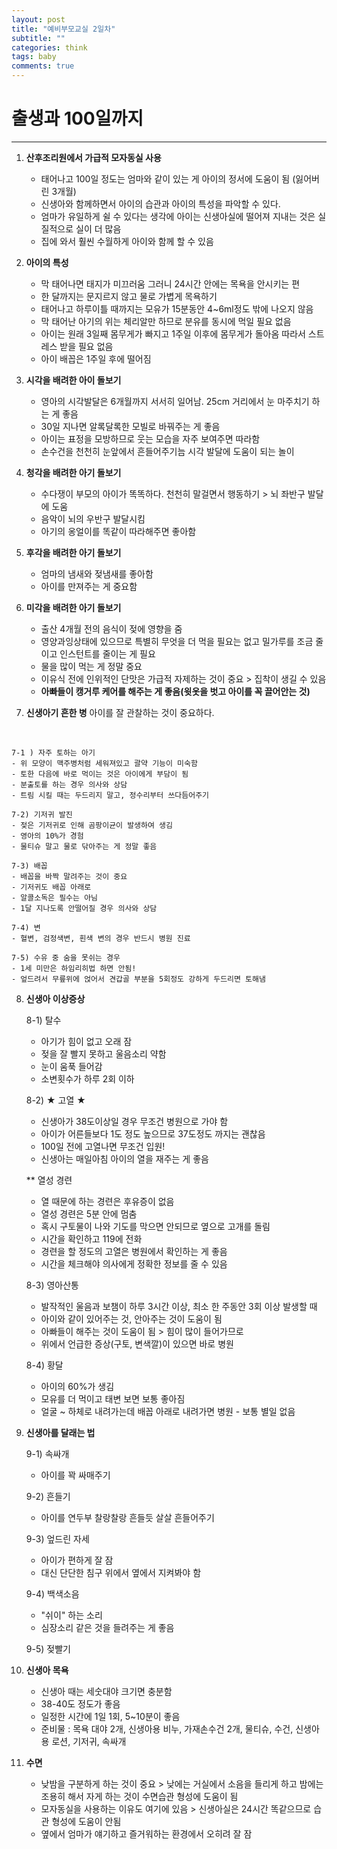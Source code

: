 ```yaml
---  
layout: post  
title: "예비부모교실 2일차"
subtitle: ""  
categories: think
tags: baby
comments: true 
---  
```


# 출생과 100일까지
---
1. **산후조리원에서 가급적 모자동실 사용**
    - 태어나고 100일 정도는 엄마와 같이 있는 게 아이의 정서에 도움이 됨 (잃어버린 3개월)
    - 신생아와 함께하면서 아이의 습관과 아이의 특성을 파악할 수 있다.
    - 엄마가 유일하게 쉴 수 있다는 생각에 아이는 신생아실에 떨어져 지내는 것은 실질적으로 실이 더 많음
    - 집에 와서 훨씬 수월하게 아이와 함께 할 수 있음   

2. **아이의 특성**
    - 막 태어나면 태지가 미끄러움 그러니 24시간 안에는 목욕을 안시키는 편
    - 한 달까지는 문지르지 않고 물로 가볍게 목욕하기
    - 태어나고 하루이틀 때까지는 모유가 15분동안 4~6ml정도 밖에 나오지 않음
    - 막 태어난 아기의 위는 체리알만 하므로 분유를 동시에 먹일 필요 없음
    - 아이는 원래 3일째 몸무게가 빠지고 1주일 이후에 몸무게가 돌아옴 따라서 스트레스 받을 필요 없음
    - 아이 배꼽은 1주일 후에 떨어짐   

3. **시각을 배려한 아이 돌보기**
    - 영아의 시각발달은 6개월까지 서서히 일어남. 25cm 거리에서 눈 마주치기 하는 게 좋음
    - 30일 지나면 알록달록한 모빌로 바꿔주는 게 좋음
    - 아이는 표정을 모방하므로 웃는 모습을 자주 보여주면 따라함
    - 손수건을 천천히 눈앞에서 흔들어주기늠 시각 발달에 도움이 되는 놀이  

4. **청각을 배려한 아기 돌보기**
    - 수다쟁이 부모의 아이가 똑똑하다. 천천히 말걸면서 행동하기 > 뇌 좌반구 발달에 도움
    - 음악이 뇌의 우반구 발달시킴
    - 아기의 옹얼이를 똑같이 따라해주면 좋아함  

5. **후각을 배려한 아기 돌보기**
    - 엄마의 냄새와 젖냄새를 좋아함
    - 아이를 만져주는 게 중요함  

6. **미각을 배려한 아기 돌보기**
    - 출산 4개월 전의 음식이 젖에 영향을 줌
    - 영양과잉상태에 있으므로 특별히 무엇을 더 먹을 필요는 없고 밀가루를 조금 줄이고 인스턴트를 줄이는 게 필요
    - 물을 많이 먹는 게 정말 중요
    - 이유식 전에 인위적인 단맛은 가급적 자제하는 것이 중요 > 집착이 생길 수 있음 
    - __아빠들이 캥거루 케어를 해주는 게 좋음(윗옷을 벗고 아이를 꼭 끌어안는 것)__  

7. **신생아기 흔한 병**
아이를 잘 관찰하는 것이 중요하다.  
<br>

    7-1 ) 자주 토하는 아기
    - 위 모양이 맥주병처럼 세워져있고 괄약 기능이 미숙함
    - 토한 다음에 바로 먹이는 것은 아이에게 부담이 됨
    - 분출토를 하는 경우 의사와 상담
    - 트림 시킬 때는 두드리지 말고, 정수리부터 쓰다듬어주기 

    7-2) 기저귀 발진
    - 젖은 기저귀로 인해 곰팡이균이 발생하여 생김
    - 영아의 10%가 경험
    - 물티슈 말고 물로 닦아주는 게 정말 좋음 

    7-3) 배꼽
    - 배꼽을 바짝 말려주는 것이 중요
    - 기저귀도 배꼽 아래로
    - 알콜소독은 필수는 아님
    - 1달 지나도록 안떨어질 경우 의사와 상담 

    7-4) 변
    - 혈변, 검정색변, 흰색 변의 경우 반드시 병원 진료 

    7-5) 수유 중 숨을 못쉬는 경우
    - 1세 미만은 하임리히법 하면 안됨!
    - 엎드려서 무릎위에 얹어서 견갑골 부분을 5회정도 강하게 두드리면 토해냄   

8. **신생아 이상증상**

    8-1) 탈수
    - 아기가 힘이 없고 오래 잠
    - 젖을 잘 빨지 못하고 울음소리 약함
    - 눈이 움푹 들어감
    - 소변횟수가 하루 2회 이하 

    8-2) ★ 고열 ★
    - 신생아가 38도이상일 경우 무조건 병원으로 가야 함
    - 아이가 어른들보다 1도 정도 높으므로 37도정도 까지는 괜찮음
    - 100일 전에 고열나면 무조건 입원!
    - 신생아는 매일아침 아이의 열을 재주는 게 좋음 

    ** 열성 경련
    - 열 때문에 하는 경련은 후유증이 없음
    - 열성 경련은 5분 안에 멈춤
    - 혹시 구토물이 나와 기도를 막으면 안되므로 옆으로 고개를 돌림
    - 시간을 확인하고 119에 전화
    - 경련을 할 정도의 고열은 병원에서 확인하는 게 좋음
    - 시간을 체크해야 의사에게 정확한 정보를 줄 수 있음 

    8-3) 영아산통
    - 발작적인 울음과 보챔이 하루 3시간 이상, 최소 한 주동안 3회 이상 발생할 때
    - 아이와 같이 있어주는 것, 안아주는 것이 도움이 됨
    - 아빠들이 해주는 것이 도움이 됨 > 힘이 많이 들어가므로
    - 위에서 언급한 증상(구토, 변색깔)이 있으면 바로 병원 

    8-4) 황달
    - 아이의 60%가 생김
    - 모유를 더 먹이고 태변 보면 보통 좋아짐
    - 얼굴 ~ 하체로 내려가는데 배꼽 아래로 내려가면 병원
    - 보통 별일 없음  

9. **신생아를 달래는 법**

    9-1) 속싸개
    - 아이를 꽉 싸매주기 

    9-2) 흔들기
    - 아이를 연두부 찰랑찰랑 흔들듯 살살 흔들어주기 

    9-3) 엎드린 자세
    - 아이가 편하게 잘 잠
    - 대신 단단한 침구 위에서 옆에서 지켜봐야 함 

    9-4) 백색소음
    - "쉬이" 하는 소리
    - 심장소리 같은 것을 들려주는 게 좋음 

    9-5) 젖빨기  

10. **신생아 목욕**
    - 신생아 때는 세숫대야 크기면 충분함
    - 38-40도 정도가 좋음
    - 일정한 시간에 1일 1회, 5~10분이 좋음
    - 준비물 : 목욕 대야 2개, 신생아용 비누, 가재손수건 2개, 물티슈, 수건, 신생아용 로션, 기저귀, 속싸개  

11. **수면**
    - 낮밤을 구분하게 하는 것이 중요 > 낮에는 거실에서 소음을 들리게 하고 밤에는 조용히 해서 자게 하는 것이 수면습관 형성에 도움이 됨
    - 모자동실을 사용하는 이유도 여기에 있음 > 신생아실은 24시간 똑같으므로 습관 형성에 도움이 안됨
    - 옆에서 엄마가 얘기하고 즐거워하는 환경에서 오히려 잘 잠  